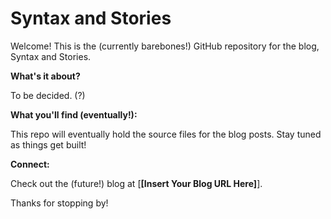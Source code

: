 # Syntax and Stories

Welcome! This is the (currently barebones!) GitHub repository for the blog, Syntax and Stories.

**What's it about?**

To be decided. (?)

**What you'll find (eventually!):**

This repo will eventually hold the source files for the blog posts. Stay tuned as things get built!

**Connect:**

Check out the (future!) blog at [**\[Insert Your Blog URL Here]**].

Thanks for stopping by!